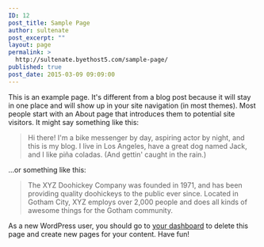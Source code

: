 ```yaml
---
ID: 12
post_title: Sample Page
author: sultenate
post_excerpt: ""
layout: page
permalink: >
  http://sultenate.byethost5.com/sample-page/
published: true
post_date: 2015-03-09 09:09:00
---
```

This is an example page. It's different from a blog post because it will stay in one place and will show up in your site navigation (in most themes). Most people start with an About page that introduces them to potential site visitors. It might say something like this:
<blockquote>Hi there! I'm a bike messenger by day, aspiring actor by night, and this is my blog. I live in Los Angeles, have a great dog named Jack, and I like piña coladas. (And gettin' caught in the rain.)</blockquote>
...or something like this:
<blockquote>The XYZ Doohickey Company was founded in 1971, and has been providing quality doohickeys to the public ever since. Located in Gotham City, XYZ employs over 2,000 people and does all kinds of awesome things for the Gotham community.</blockquote>
As a new WordPress user, you should go to <a href="http://demo.themegrill.com/spacious/wp-admin/">your dashboard</a> to delete this page and create new pages for your content. Have fun!